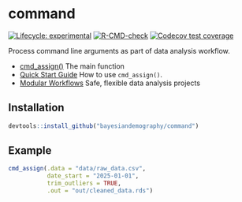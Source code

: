 
<!-- README.md is generated from README.Rmd. Please edit that file -->

# command

<!-- badges: start -->

[![Lifecycle:
experimental](https://img.shields.io/badge/lifecycle-experimental-orange.svg)](https://lifecycle.r-lib.org/articles/stages.html#experimental)
[![R-CMD-check](https://github.com/bayesiandemography/command/actions/workflows/R-CMD-check.yaml/badge.svg)](https://github.com/bayesiandemography/command/actions/workflows/R-CMD-check.yaml)
[![Codecov test
coverage](https://codecov.io/gh/bayesiandemography/command/branch/main/graph/badge.svg)](https://app.codecov.io/gh/bayesiandemography/command?branch=main)
<!-- badges: end -->

Process command line arguments as part of data analysis workflow.

- [cmd_assign()](https://bayesiandemography.github.io/command/reference/cmd_assign.html)
  The main function
- [Quick Start
  Guide](https://bayesiandemography.github.io/command/articles/a1_quickstart.html)
  How to use `cmd_assign()`.
- [Modular
  Workflows](https://bayesiandemography.github.io/command/articles/a4_workflow.html)
  Safe, flexible data analysis projects

## Installation

``` r
devtools::install_github("bayesiandemography/command")
```

## Example

``` r
cmd_assign(.data = "data/raw_data.csv",
           date_start = "2025-01-01",
           trim_outliers = TRUE,
           .out = "out/cleaned_data.rds")
```
